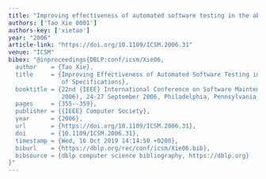 ```yaml
---
title: "Improving effectiveness of automated software testing in the absence of specifications"
authors: ['Tao Xie 0001']
authors-key: ['xietao']
year: "2006"
article-link: "https://doi.org/10.1109/ICSM.2006.31"
venue: "ICSM"
bibex: "@inproceedings{DBLP:conf/icsm/Xie06,
  author    = {Tao Xie},
  title     = {Improving Effectiveness of Automated Software Testing in the Absence
               of Specifications},
  booktitle = {22nd {IEEE} International Conference on Software Maintenance {(ICSM}
               2006), 24-27 September 2006, Philadelphia, Pennsylvania, {USA}},
  pages     = {355--359},
  publisher = {{IEEE} Computer Society},
  year      = {2006},
  url       = {https://doi.org/10.1109/ICSM.2006.31},
  doi       = {10.1109/ICSM.2006.31},
  timestamp = {Wed, 16 Oct 2019 14:14:50 +0200},
  biburl    = {https://dblp.org/rec/conf/icsm/Xie06.bib},
  bibsource = {dblp computer science bibliography, https://dblp.org}
}"
---
```

